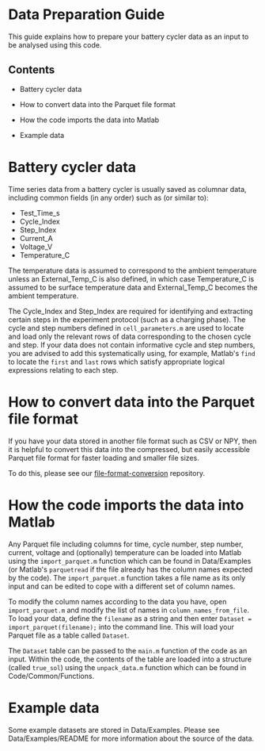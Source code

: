 # Data Preparation Guide

This guide explains how to prepare your battery cycler data as an input to be analysed using this code.

## Contents

- Battery cycler data

- How to convert data into the Parquet file format

- How the code imports the data into Matlab

- Example data


# Battery cycler data

Time series data from a battery cycler is usually saved as columnar data, including common fields (in any order) such as (or similar to):
- Test_Time_s
- Cycle_Index
- Step_Index
- Current_A
- Voltage_V
- Temperature_C

The temperature data is assumed to correspond to the ambient temperature unless an External_Temp_C is also defined, in which case Temperature_C is assumed to be surface temperature data and External_Temp_C becomes the ambient temperature.

The Cycle_Index and Step_Index are required for identifying and extracting certain steps in the experiment protocol (such as a charging phase). The cycle and step numbers defined in `cell_parameters.m` are used to locate and load only the relevant rows of data corresponding to the chosen cycle and step. If your data does not contain informative cycle and step numbers, you are advised to add this systematically using, for example, Matlab's `find` to locate the ``first`` and ``last`` rows which satisfy appropriate logical expressions relating to each step.


# How to convert data into the Parquet file format

If you have your data stored in another file format such as CSV or NPY, then it is helpful to convert this data into the compressed, but easily accessible Parquet file format for faster loading and smaller file sizes.

To do this, please see our [file-format-conversion](https://github.com/Battery-Intelligence-Lab/file-format-conversion) repository.


# How the code imports the data into Matlab

Any Parquet file including columns for time, cycle number, step number, current, voltage and (optionally) temperature can be loaded into Matlab using the `import_parquet.m` function which can be found in Data/Examples (or Matlab's `parquetread` if the file already has the column names expected by the code). The `import_parquet.m` function takes a file name as its only input and can be edited to cope with a different set of column names.

To modify the column names according to the data you have, open `import_parquet.m` and modify the list of names in `column_names_from_file`. To load your data, define the `filename` as a string and then enter `Dataset = import_parquet(filename);` into the command line. This will load your Parquet file as a table called `Dataset`.

The `Dataset` table can be passed to the `main.m` function of the code as an input. Within the code, the contents of the table are loaded into a structure (called `true_sol`) using the `unpack_data.m` function which can be found in Code/Common/Functions.


# Example data

Some example datasets are stored in Data/Examples. Please see Data/Examples/README for more information about the source of the data.
